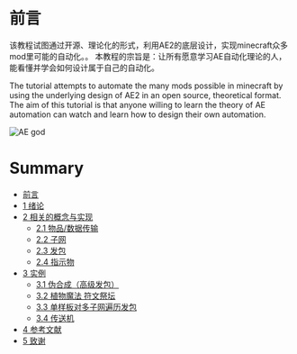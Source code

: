 # 前言

该教程试图通过开源、理论化的形式，利用AE2的底层设计，实现minecraft众多mod里可能的自动化。。 本教程的宗旨是：让所有愿意学习AE自动化理论的人，能看懂并学会如何设计属于自己的自动化。

The tutorial attempts to automate the many mods possible in minecraft by using the underlying design of AE2 in an open source, theoretical format. The aim of this tutorial is that anyone willing to learn the theory of AE automation can watch and learn how to design their own automation.

![AE god](https://github.com/philogos/Applied-Energistics-2-From-Mastery-to-Ultimate-tutorial-series/assets/113762899/478cdd5a-6b31-4129-9462-c66843be1247)

# Summary

* [前言](../AE2-Wiki/README.md)
* [1 绪论](1-绪论.md)
* [2 相关的概念与实现](2-相关的概念与实现/README.md)
    * [2.1 物品/数据传输](2-相关的概念与实现/2.1-物品（数据）传输.md)
    * [2.2 子网](2-相关的概念与实现/2.2-子网.md)
    * [2.3 发包](2-相关的概念与实现/2.3-发包.md)
    * [2.4 指示物](2-相关的概念与实现/2.4-指示物.md)
* [3 实例](3-实例/README.md)
    * [3.1 伪合成（高级发包）](3-实例/3.1-伪合成（高级发包）.md)
    * [3.2 植物魔法 符文祭坛](3-实例/3.2-植物魔法符文祭坛.md)
    * [3.3 单样板对多子网遍历发包](3-实例/3.3-单样板对多子网遍历发包.md)
    * [3.4 传送机](3-实例/3.4-传送机.md)
* [4 参考文献](4-参考文献.md)
* [5 致谢](5-致谢.md)

